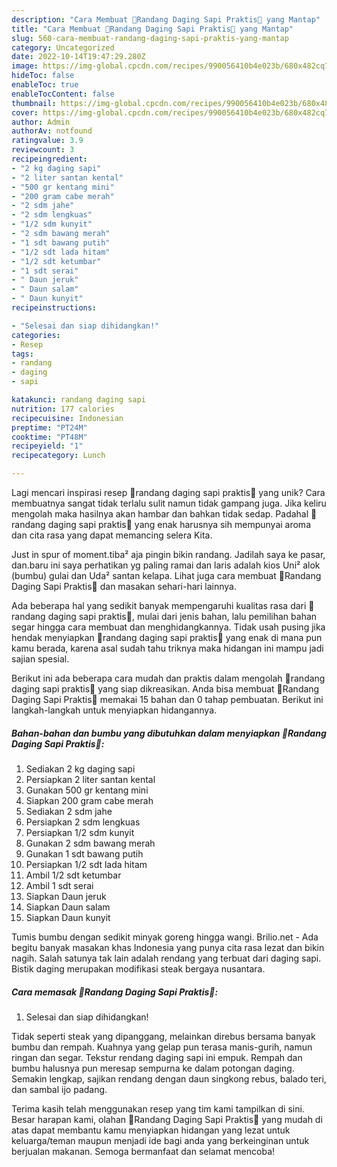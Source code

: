 ```yaml
---
description: "Cara Membuat 🥩Randang Daging Sapi Praktis🥩 yang Mantap"
title: "Cara Membuat 🥩Randang Daging Sapi Praktis🥩 yang Mantap"
slug: 560-cara-membuat-randang-daging-sapi-praktis-yang-mantap
category: Uncategorized
date: 2022-10-14T19:47:29.280Z
image: https://img-global.cpcdn.com/recipes/990056410b4e023b/680x482cq70/randang-daging-sapi-praktis-foto-resep-utama.jpg
hideToc: false
enableToc: true
enableTocContent: false
thumbnail: https://img-global.cpcdn.com/recipes/990056410b4e023b/680x482cq70/randang-daging-sapi-praktis-foto-resep-utama.jpg
cover: https://img-global.cpcdn.com/recipes/990056410b4e023b/680x482cq70/randang-daging-sapi-praktis-foto-resep-utama.jpg
author: Admin
authorAv: notfound
ratingvalue: 3.9
reviewcount: 3
recipeingredient:
- "2 kg daging sapi"
- "2 liter santan kental"
- "500 gr kentang mini"
- "200 gram cabe merah"
- "2 sdm jahe"
- "2 sdm lengkuas"
- "1/2 sdm kunyit"
- "2 sdm bawang merah"
- "1 sdt bawang putih"
- "1/2 sdt lada hitam"
- "1/2 sdt ketumbar"
- "1 sdt serai"
- " Daun jeruk"
- " Daun salam"
- " Daun kunyit"
recipeinstructions:

- "Selesai dan siap dihidangkan!"
categories:
- Resep
tags:
- randang
- daging
- sapi

katakunci: randang daging sapi 
nutrition: 177 calories
recipecuisine: Indonesian
preptime: "PT24M"
cooktime: "PT48M"
recipeyield: "1"
recipecategory: Lunch

---
```





Lagi mencari inspirasi resep 🥩randang daging sapi praktis🥩 yang unik? Cara membuatnya sangat tidak terlalu sulit namun tidak gampang juga. Jika keliru mengolah maka hasilnya akan hambar dan bahkan tidak sedap. Padahal 🥩randang daging sapi praktis🥩 yang enak harusnya sih mempunyai aroma dan cita rasa yang dapat memancing selera Kita.





Just in spur of moment.tiba² aja pingin bikin randang. Jadilah saya ke pasar, dan.baru ini saya perhatikan yg paling ramai dan laris adalah kios Uni² alok (bumbu) gulai dan Uda² santan kelapa. Lihat juga cara membuat 🥩Randang Daging Sapi Praktis🥩 dan masakan sehari-hari lainnya.

Ada beberapa hal yang sedikit banyak mempengaruhi kualitas rasa dari 🥩randang daging sapi praktis🥩, mulai dari jenis bahan, lalu pemilihan bahan segar hingga cara membuat dan menghidangkannya. Tidak usah pusing jika hendak menyiapkan 🥩randang daging sapi praktis🥩 yang enak di mana pun kamu berada, karena asal sudah tahu triknya maka hidangan ini mampu jadi sajian spesial.






Berikut ini ada beberapa cara mudah dan praktis dalam mengolah 🥩randang daging sapi praktis🥩 yang siap dikreasikan. Anda bisa membuat 🥩Randang Daging Sapi Praktis🥩 memakai 15 bahan dan 0 tahap pembuatan. Berikut ini langkah-langkah untuk menyiapkan hidangannya.

<!--inarticleads1-->

##### Bahan-bahan dan bumbu yang dibutuhkan dalam menyiapkan 🥩Randang Daging Sapi Praktis🥩:

1. Sediakan 2 kg daging sapi
1. Persiapkan 2 liter santan kental
1. Gunakan 500 gr kentang mini
1. Siapkan 200 gram cabe merah
1. Sediakan 2 sdm jahe
1. Persiapkan 2 sdm lengkuas
1. Persiapkan 1/2 sdm kunyit
1. Gunakan 2 sdm bawang merah
1. Gunakan 1 sdt bawang putih
1. Persiapkan 1/2 sdt lada hitam
1. Ambil 1/2 sdt ketumbar
1. Ambil 1 sdt serai
1. Siapkan  Daun jeruk
1. Siapkan  Daun salam
1. Siapkan  Daun kunyit


Tumis bumbu dengan sedikit minyak goreng hingga wangi. Brilio.net - Ada begitu banyak masakan khas Indonesia yang punya cita rasa lezat dan bikin nagih. Salah satunya tak lain adalah rendang yang terbuat dari daging sapi. Bistik daging merupakan modifikasi steak bergaya nusantara. 

<!--inarticleads2-->

##### Cara memasak 🥩Randang Daging Sapi Praktis🥩:


1. Selesai dan siap dihidangkan!

Tidak seperti steak yang dipanggang, melainkan direbus bersama banyak bumbu dan rempah. Kuahnya yang gelap pun terasa manis-gurih, namun ringan dan segar. Tekstur rendang daging sapi ini empuk. Rempah dan bumbu halusnya pun meresap sempurna ke dalam potongan daging. Semakin lengkap, sajikan rendang dengan daun singkong rebus, balado teri, dan sambal ijo padang. 

Terima kasih telah menggunakan resep yang tim kami tampilkan di sini. Besar harapan kami, olahan 🥩Randang Daging Sapi Praktis🥩 yang mudah di atas dapat membantu kamu menyiapkan hidangan yang lezat untuk keluarga/teman maupun menjadi ide bagi anda yang berkeinginan untuk berjualan makanan. Semoga bermanfaat dan selamat mencoba!
